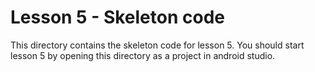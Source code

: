 # Lesson 5 - Skeleton code
This directory contains the skeleton code for lesson 5. You should start lesson 5 by opening this directory as a project in android studio.